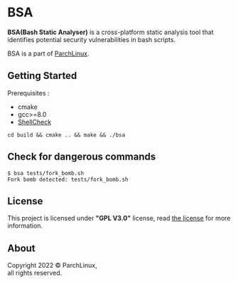 # BSA

**BSA(Bash Static Analyser)** is a cross-platform static analysis tool that identifies potential security vulnerabilities in bash scripts.

BSA is a part of [ParchLinux](https://parchlinux.ir).

## Getting Started

Prerequisites :
* cmake
* gcc>=8.0
* [ShellCheck](github.com/koalaman/shellcheck)

```
cd build && cmake .. && make && ./bsa
```

## Check for dangerous commands

```
$ bsa tests/fork_bomb.sh
Fork bomb detected: tests/fork_bomb.sh
```

## License
This project is licensed under **"GPL V3.0"** license, read [the license](LICENSE) for more information.

## About

Copyright 2022 &copy; ParchLinux, \
all rights reserved.
